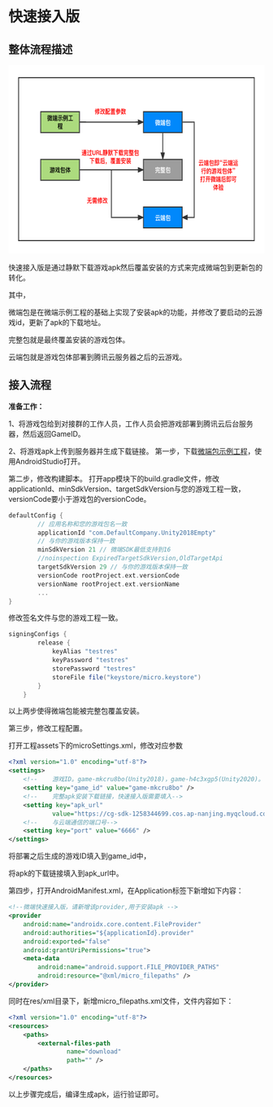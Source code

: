 # 快速接入版

## 整体流程描述

<img
src="快速接入版.png" width="638px" height="370px">

快速接入版是通过静默下载游戏apk然后覆盖安装的方式来完成微端包到更新包的转化。

其中，

微端包是在微端示例工程的基础上实现了安装apk的功能，并修改了要启动的云游戏id，更新了apk的下载地址。

完整包就是最终覆盖安装的游戏包体。

云端包就是游戏包体部署到腾讯云服务器之后的云游戏。

## 接入流程

**准备工作：**

1、将游戏包给到对接群的工作人员，工作人员会把游戏部署到腾讯云后台服务器，然后返回GameID。

2、将游戏apk上传到服务器并生成下载链接。
第一步，下载[微端包示例工程](../Demo/微端APP示例工程/TcrMicroAppForUnity2018Empty.zip)，使用AndroidStudio打开。

第二步，修改构建脚本。
打开app模块下的build.gradle文件，修改applicationId、minSdkVersion、targetSdkVersion与您的游戏工程一致，versionCode要小于游戏包的versionCode。

```groovy
defaultConfig {
        // 应用名称和您的游戏包名一致
        applicationId "com.DefaultCompany.Unity2018Empty"
        // 与你的游戏版本保持一致
        minSdkVersion 21 // 微端SDK最低支持到16
        //noinspection ExpiredTargetSdkVersion,OldTargetApi
        targetSdkVersion 29 // 与你的游戏版本保持一致
        versionCode rootProject.ext.versionCode
        versionName rootProject.ext.versionName
        ...
}
```

修改签名文件与您的游戏工程一致。

```groovy
signingConfigs {
        release {
            keyAlias "testres"
            keyPassword "testres"
            storePassword "testres"
            storeFile file("keystore/micro.keystore")
        }
    }
```

以上两步使得微端包能被完整包覆盖安装。

第三步，修改工程配置。

打开工程assets下的microSettings.xml，修改对应参数

```xml
<?xml version="1.0" encoding="utf-8"?>
<settings>
    <!--    游戏ID。game-mkcru8bo(Unity2018)，game-h4c3xgp5(Unity2020)。-->
    <setting key="game_id" value="game-mkcru8bo" />
    <!--    完整apk安装下载链接，快速接入版需要填入-->
    <setting key="apk_url"
            value="https://cg-sdk-1258344699.cos.ap-nanjing.myqcloud.com/test/test.apk" />
    <!--    与云端通信的端口号-->
    <setting key="port" value="6666" />
</settings>
```

将部署之后生成的游戏ID填入到game_id中，

将apk的下载链接填入到apk_url中。

第四步，打开AndroidManifest.xml，在Application标签下新增如下内容：

```xml
<!--微端快速接入版，请新增该provider,用于安装apk -->
<provider
    android:name="androidx.core.content.FileProvider"
    android:authorities="${applicationId}.provider"
    android:exported="false"
    android:grantUriPermissions="true">
    <meta-data
        android:name="android.support.FILE_PROVIDER_PATHS"
        android:resource="@xml/micro_filepaths" />
</provider>
```

同时在res/xml目录下，新增micro_filepaths.xml文件，文件内容如下：

```xml
<?xml version="1.0" encoding="utf-8"?>
<resources>
    <paths>
        <external-files-path
                name="download"
                path="" />
    </paths>
</resources>
```

以上步骤完成后，编译生成apk，运行验证即可。
